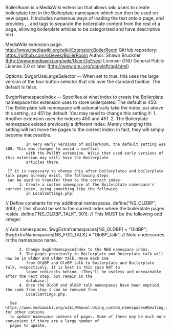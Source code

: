 BoilerRoom is a MediaWiki extension that allows wiki users to create boilerplate text in the Boilerplate namespace which
can then be used on new pages. It includes numerous ways of loading the text onto a page, and provides <boilerplate>,
<openboilerplate>, and <closeboilerplate> tags to separate the boilerplate content from the rest of a page, allowing 
boilerplate articles to be categorized and have descriptive text.

MediaWiki extension page: http://www.mediawiki.org/wiki/Extension:BoilerRoom
GitHub repository: https://github.com/oOeyes/BoilerRoom
Author: Shawn Bruckner (http://www.mediawiki.org/wiki/User:OoEyes)
License: GNU General Public License 2.0 or later (http://www.gnu.org/copyleft/gpl.html)

Options:
  $wgbrUseLargeSelector --
      When set to true, this uses the large version of the four button selector that sits over the standard toolbar. The
      default is false.

  $wgbrNamespaceIndex --
      Specifies at what index to create the Boilerplate namespace this extension uses to store boilerplates. The default
      is 450. The Boilerplate talk namespace will automatically take the index just above this setting, so 451 by 
      default. You may need to change this setting if:
          1. Another extension uses the indexes 450 and 451.
          2. The Boilerplate namespace existed previously a different index. Merely changing this setting will not move
             the pages to the correct index: in fact, they will simply become inaccessible.

             In very early versions of BoilerRoom, the default setting was 300. This was changed to avoid a conflict 
             with the PollNY extension. Wikis that used early versions of this extension may still have the Boilerplate
             articles there.

     If it is necessary to change this after boilerplates and boilerplate talk pages already exist, the following steps
     can be used to transfer them to the correct index:
          1. Create a custom namespace at the Boilerplate namespace's current index, using something like the following
             in LocalSettings.php:


// Define constants for my additional namespaces.
define("NS_OLDBP", 300); // This should be set to the current index where the boilerplate pages reside.
define("NS_OLDBP_TALK", 301); // This MUST be the following odd integer.

// Add namespaces.
$wgExtraNamespaces[NS_OLDBP] = "OldBP";
$wgExtraNamespaces[NS_FOO_TALK] = "OldBP_talk"; // Note underscores in the namespace name.


          2. Change $wgbrNamespaceIndex to the NEW namespace index.
          3. The pages previously in Boilerplate and Boierplate talk will now be in OldBP and OldBP talk. Move each one
             from OldBP and OldBP talk to Boilerplate and Boilerplate talk, respectively. It is best in this case NOT to
             leave redirects behind. (They'll be useless and unreachable after the next step, but remain in the 
             database.)
          4. Once the OldBP and OldBP talk namespaces have been emptied, the code from step 1 can be removed from 
             LocalSettings.php.

      See https://www.mediawiki.org/wiki/Manual:Using_custom_namespaces#Dealing_with_existing_pages for other options
      to update namespace indexes of pages. Some of these may be much more convenient if there are a large number of
      pages to update.